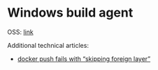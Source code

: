 
# Windows build agent

OSS: [link](https://github.com/actions/virtual-environments)

Additional technical articles:

- [docker push fails with “skipping foreign layer”](https://medium.com/@amlys/solution-docker-push-fails-with-skipping-foreign-layer-a119e03bdf0d)
